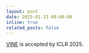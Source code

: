 ```yaml
---
layout: post
date: 2025-01-23 00:00:00
inline: true
related_posts: false
---
```


[VINE](https://arxiv.org/abs/2410.18775) is accepted by ICLR 2025.

